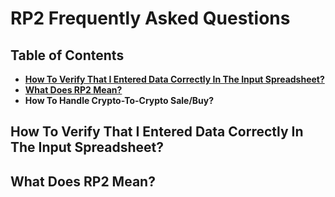 # RP2 Frequently Asked Questions

## Table of Contents

* **[How To Verify That I Entered Data Correctly In The Input Spreadsheet?](#how-to-verify-that-i-entered-data-correctly-in-the-input-spreadsheet)**
* **[What Does RP2 Mean?](#what-does-rp2-mean)**
* **How To Handle Crypto-To-Crypto Sale/Buy?**

## How To Verify That I Entered Data Correctly In The Input Spreadsheet?
## What Does RP2 Mean?